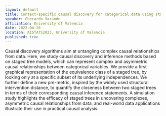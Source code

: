 ```yaml
---
layout: default
title: Context-specific causal discovery for categorical data using staged trees
speaker: Gherardo Varando
affiliation: University of Valencia
date: 2023-04-26
location: AISTATS2023, University of Valencia
published: true
---
```


Causal discovery algorithms aim at untangling complex causal relationships from data. Here, we study causal discovery and inference methods based on staged tree models, which can represent complex and asymmetric causal relationships between categorical variables. We provide a first graphical representation of the equivalence class of a staged tree, by looking only at a specific subset of its underlying independences. We further define a new pre-metric, inspired by the widely used structural intervention distance, to quantify the closeness between two staged trees in terms of their corresponding causal inference statements. A simulation study highlights the efficacy of staged trees in uncovering complexes, asymmetric causal relationships from data, and real-world data applications illustrate their use in practical causal analysis.
 
